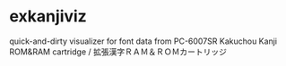 # exkanjiviz
quick-and-dirty visualizer for font data from PC-6007SR Kakuchou Kanji ROM&amp;RAM cartridge / 拡張漢字ＲＡＭ＆ＲＯＭカートリッジ
